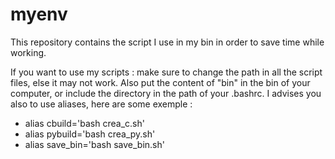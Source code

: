 # myenv
This repository contains the script I use in my bin in order to save time while working.

If you want to use my scripts : make sure to change the path in all the script files, else it may not work. Also put the content of "bin" in the bin of your computer, or include the directory in the path of your .bashrc. I advises you also to use aliases, here are some exemple :

  - alias cbuild='bash crea_c.sh'
  - alias pybuild='bash crea_py.sh'
  - alias save_bin='bash save_bin.sh'

